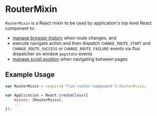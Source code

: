 # RouterMixin
`RouterMixin` is a React mixin to be used by application's top level React component to:

* [manage browser history](#history-management-browser-support-and-hash-based-routing) when route changes, and
* execute navigate action and then dispatch `CHANGE_ROUTE_START` and `CHANGE_ROUTE_SUCCESS` or `CHANGE_ROUTE_FAILURE` events via flux dispatcher on window `popstate` events
* [manage scroll position](#scroll-position-management) when navigating between pages

## Example Usage
```js
var RouterMixin = require('flux-router-component').RouterMixin;

var Application = React.createClass({
    mixins: [RouterMixin],
    ...
});
```
